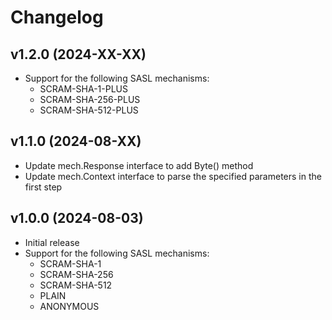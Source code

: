 # Changelog

## v1.2.0 (2024-XX-XX)
- Support for the following SASL mechanisms:
  - SCRAM-SHA-1-PLUS
  - SCRAM-SHA-256-PLUS
  - SCRAM-SHA-512-PLUS

## v1.1.0 (2024-08-XX)
- Update mech.Response interface to add Byte() method
- Update mech.Context interface to parse the specified parameters in the first step

## v1.0.0 (2024-08-03)
- Initial release  
- Support for the following SASL mechanisms:
  - SCRAM-SHA-1
  - SCRAM-SHA-256
  - SCRAM-SHA-512
  - PLAIN
  - ANONYMOUS
